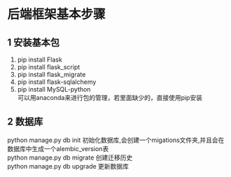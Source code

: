 # 后端框架基本步骤

## 1 安装基本包
1. pip install Flask  
2. pip install flask_script  
3. pip install flask_migrate  
4. pip install flask-sqlalchemy  
5. pip install MySQL-python  
可以用anaconda来进行包的管理，若里面缺少的，直接使用pip安装

## 2 数据库
python manage.py db init   初始化数据库,会创建一个migations文件夹,并且会在数据库中生成一个alembic_version表  
python manage.py db migrate  创建迁移历史  
python manage.py db upgrade  更新数据库  
